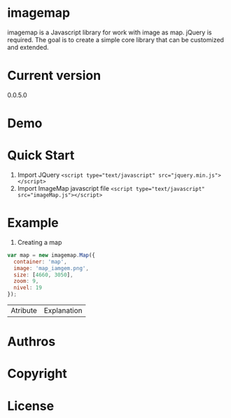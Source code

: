 # imagemap
imagemap is a Javascript library for work with image as map. jQuery is required. The goal is to create a simple core library that can be customized and extended.

# Current version
0.0.5.0

# Demo

# Quick Start
1. Import JQuery `<script type="text/javascript" src="jquery.min.js"></script>`
2. Import ImageMap javascript file `<script type="text/javascript" src="imageMap.js"></script>`

# Example

1. Creating a map
```js
var map = new imagemap.Map({
  container: 'map',
  image: 'map_iamgem.png',
  size: [4660, 3050],
  zoom: 9,
  nivel: 19
});
```
<table>
  <tr>
  <td>Atribute</td>
  <td>Explanation</td>
  </tr>
</table>

# Authros

# Copyright

# License
